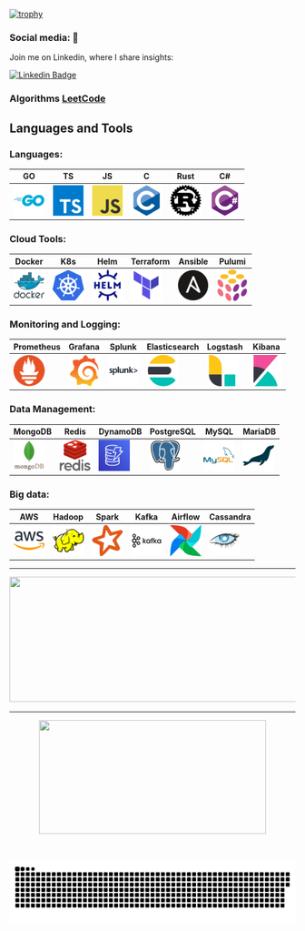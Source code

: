 [![trophy](https://github-profile-trophy.vercel.app/?username=Dominic-Wassef&title=Stars,Commits,Repositories,MultipleLang&theme=onedark)](https://github.com/ryo-ma/github-profile-trophy)


### Social media: 📡
Join me on Linkedin, where I share insights:

[![Linkedin Badge](https://img.shields.io/badge/Linkedin-blue?style=for-the-badge&logo=linkedin&logoColor=white)](https://www.linkedin.com/in/dominic-wassef/)

### Algorithms [LeetCode](https://leetcode.com/DominicWassef/)

## Languages and Tools
<div>

### Languages:
| GO | TS | JS | C | Rust | C# |
|----------|----------|----------|----------|----------|----------|
|  <img src="https://github.com/devicons/devicon/blob/master/icons/go/go-original-wordmark.svg" title="Golang" alt="Golang" width="55" height="55"/>|<img src="https://github.com/devicons/devicon/blob/master/icons/typescript/typescript-original.svg" title="typescript" alt="typescript" width="55" height="55"/>|<img src="https://github.com/devicons/devicon/blob/master/icons/javascript/javascript-original.svg" title="JavaScript" alt="JavaScript" width="55" height="55"/>|<img src="https://github.com/devicons/devicon/blob/master/icons/c/c-original.svg" title="C"  alt="C" width="55" height="55"/>|<img src="https://github.com/devicons/devicon/blob/master/icons/rust/rust-original.svg" title="rustlang" alt="rustlang" width="55" height="55"/>|<img src="https://github.com/devicons/devicon/blob/master/icons/csharp/csharp-original.svg" title="csharp" alt="csharp" width="55" height="55"/>|



### Cloud Tools:

| Docker | K8s | Helm | Terraform | Ansible | Pulumi |
|----------|----------|----------|----------|----------|----------|
|<img src="https://github.com/devicons/devicon/blob/master/icons/docker/docker-original-wordmark.svg" title="Docker" alt="Docker" width="55" height="55"/>|<img src="https://github.com/devicons/devicon/blob/master/icons/kubernetes/kubernetes-original.svg" title="kubernetes" alt="kubernetes" width="55" height="55"/>|<img src="https://github.com/devicons/devicon/blob/master/icons/helm/helm-original.svg" title="helm" alt="helm" width="55" height="55"/>|<img src="https://github.com/devicons/devicon/blob/master/icons/terraform/terraform-original.svg" title="terraform" alt="terraform" width="55" height="55"/>|<img src="https://github.com/devicons/devicon/blob/master/icons/ansible/ansible-original.svg" title="ansible" alt="Ansible" width="55" height="55"/>|<img src="https://github.com/devicons/devicon/blob/master/icons/pulumi/pulumi-original.svg" title="pulumi" alt="Pulumi" width="55" height="55"/>|



### Monitoring and Logging:

| Prometheus | Grafana | Splunk | Elasticsearch | Logstash | Kibana |
|----------|----------|----------|----------|----------|----------|
|<img src="https://github.com/devicons/devicon/blob/master/icons/prometheus/prometheus-original.svg" title="Prometheus" alt="Prometheus" width="55" height="55"/>|<img src="https://github.com/devicons/devicon/blob/master/icons/grafana/grafana-original.svg" title="Grafana" alt="Grafana" width="55" height="55"/>|<img src="https://github.com/devicons/devicon/blob/master/icons/splunk/splunk-original-wordmark.svg" title="Splunk" alt="Splunk" width="55" height="55"/>|<img src="https://github.com/devicons/devicon/blob/master/icons/elasticsearch/elasticsearch-original.svg" title="Elasticsearch" alt="Elasticsearch" width="55" height="55"/>|<img src="https://github.com/devicons/devicon/blob/master/icons/logstash/logstash-original.svg" title="Logstash" alt="Logstash" width="55" height="55"/>|<img src="https://github.com/devicons/devicon/blob/master/icons/kibana/kibana-original.svg" title="Kibana" alt="Kibana" width="55" height="55"/>|



### Data Management:

| MongoDB | Redis | DynamoDB | PostgreSQL | MySQL | MariaDB |
|----------|----------|----------|----------|----------|----------|
|<img src="https://github.com/devicons/devicon/blob/master/icons/mongodb/mongodb-original-wordmark.svg" title="mongodb" alt="mongodb" width="55" height="55"/>|<img src="https://github.com/devicons/devicon/blob/master/icons/redis/redis-original-wordmark.svg" title="redis" alt="redis" width="55" height="55"/>|<img src="https://github.com/devicons/devicon/blob/master/icons/dynamodb/dynamodb-original.svg" title="dynamodb" alt="dynamodb" width="55" height="55"/>|<img src="https://github.com/devicons/devicon/blob/master/icons/postgresql/postgresql-original.svg" title="pg" alt="pg" width="55" height="55"/>|<img src="https://github.com/devicons/devicon/blob/master/icons/mysql/mysql-original-wordmark.svg" title="MySQL" alt="MySQL" width="55" height="55"/>|<img src="https://github.com/devicons/devicon/blob/master/icons/mariadb/mariadb-original.svg" title="mariadb" alt="Mariadb" width="55" height="55"/>|



### Big data:

| AWS | Hadoop | Spark | Kafka | Airflow | Cassandra |
|----------|----------|----------|----------|----------|----------|
| <img src="https://github.com/devicons/devicon/blob/master/icons/amazonwebservices/amazonwebservices-original-wordmark.svg" title="aws" alt="Aws" width="55" height="55"/> | <img src="https://github.com/devicons/devicon/blob/master/icons/hadoop/hadoop-original.svg" title="hadoop" alt="Hadoop" width="55" height="55"/> | <img src="https://github.com/devicons/devicon/blob/master/icons/apachespark/apachespark-original.svg" title="apachespark" alt="Apachespark" width="55" height="55"/> |<img src="https://github.com/devicons/devicon/blob/master/icons/apachekafka/apachekafka-original-wordmark.svg" title="apachekafka" alt="Apachekafka" width="55" height="55"/> | <img src="https://github.com/devicons/devicon/blob/master/icons/apacheairflow/apacheairflow-original.svg" title="apacheairflow" alt="Apacheairflow" width="55" height="55"/> | <img src="https://github.com/devicons/devicon/blob/master/icons/cassandra/cassandra-original.svg" title="cassandra" alt="Cassandra" width="55" height="55"/> |


</div>

---


<p align="center">
  <img width="800" height="220" src="https://streak-stats.demolab.com?user=Dominic-Wassef&theme=highcontrast&hide_border=true&border_radius=5&card_width=800">
</p>


---


<p align="center">
  <img width="400" height="200" src="https://github-readme-stats.vercel.app/api/top-langs/?username=Dominic-Wassef&layout=compact&hide=makefile,c%2B%2B&theme=vision-friendly-dark">
</p>



<div id="header" align="center">
  <img src="https://komarev.com/ghpvc/?username=Dominic-Wassef&style=for-the-badge&color=orange" alt=""/>
</div>

<p align="center">
 <img width="1000" src="assets/github-snake.svg" alt="snake"/>
</p>